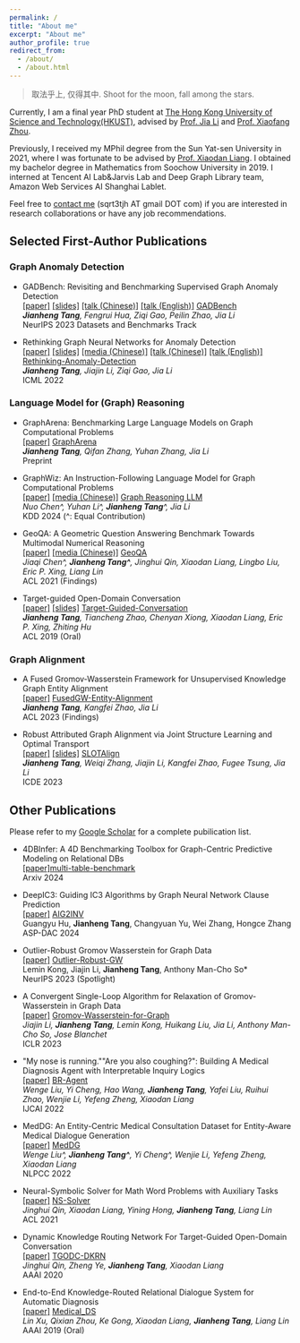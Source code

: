 ```yaml
---
permalink: /
title: "About me"
excerpt: "About me"
author_profile: true
redirect_from: 
  - /about/
  - /about.html
---
```


> 取法乎上, 仅得其中. Shoot for the moon, fall among the stars.

Currently, I am a final year PhD student at [The Hong Kong University of Science and Technology(HKUST)](https://hkust.edu.hk/), 
advised by [Prof. Jia Li](https://sites.google.com/view/lijia) and [Prof. Xiaofang Zhou](https://sites.google.com/view/xiaofang-zhou/home).

Previously, I received my MPhil degree from the Sun Yat-sen University in 2021, where I was fortunate to be advised by [Prof. Xiaodan Liang](https://scholar.google.com/citations?user=voxznZAAAAAJ&hl). 
I obtained my bachelor degree in Mathematics from Soochow University in 2019. I interned at Tencent AI Lab&Jarvis Lab and Deep Graph Library team, Amazon Web Services AI Shanghai Lablet.

Feel free to [contact me](mailto:sqrt3tjh@gmail.com) (sqrt3tjh AT gmail DOT com) if you are interested in research collaborations or have any job recommendations.

<!-- Place this tag in your head or just before your close body tag. -->
<script async defer src="https://buttons.github.io/buttons.js"></script>

## Selected First-Author Publications

### Graph Anomaly Detection
- GADBench: Revisiting and Benchmarking Supervised Graph Anomaly Detection <br>
[[paper]](https://arxiv.org/abs/2306.12251)
[[slides]](https://drive.google.com/file/d/1jiZUi60ez4Ltm8hJ-YqSlIuVpJgAzWDF/view?usp=sharing)
[[talk (Chinese)]](https://www.bilibili.com/video/BV1Yu4y157BN/?spm_id_from=333.337.search-card.all.click)
[[talk (English)]](https://neurips.cc/virtual/2023/poster/73582)
<a class="github-button" href="https://github.com/squareroot3/GADBench" data-show-count="true" aria-label="Star buttons/github-buttons on GitHub">GADBench</a><br>
***Jianheng Tang**, Fengrui Hua, Ziqi Gao, Peilin Zhao, Jia Li* <br>
NeurIPS 2023 Datasets and Benchmarks Track

- Rethinking Graph Neural Networks for Anomaly Detection <br>
[[paper]](https://proceedings.mlr.press/v162/tang22b/tang22b.pdf) 
[[slides]](https://icml.cc/media/icml-2022/Slides/17968_le6HH92.pdf)
[[media (Chinese)]](https://www.jiqizhixin.com/articles/2022-06-10-3)
[[talk (Chinese)]](https://www.bilibili.com/video/BV1BG411p7og/)
[[talk (English)]](https://slideslive.com/38984068/rethinking-graph-neural-networks-for-anomaly-detection?ref=speaker-24150)
<a class="github-button" href="https://github.com/squareroot3/rethinking-anomaly-detection" data-show-count="true" aria-label="Star buttons/github-buttons on GitHub">Rethinking-Anomaly-Detection</a><br>
***Jianheng Tang**, Jiajin Li, Ziqi Gao, Jia Li* <br>
ICML 2022


### Language Model for (Graph) Reasoning
- GraphArena: Benchmarking Large Language Models on Graph Computational Problems <br>
[[paper]](https://arxiv.org/pdf/2407.00379)
<a class="github-button" href="https://github.com/squareroot3/GraphArena" data-show-count="true" aria-label="Star buttons/github-buttons on GitHub">GraphArena</a><br>
***Jianheng Tang**, Qifan Zhang, Yuhan Zhang, Jia Li* <br>
Preprint

- GraphWiz: An Instruction-Following Language Model for Graph Computational Problems <br>
[[paper]](https://arxiv.org/pdf/2402.16029)
[[media (Chinese)]](https://36kr.com/p/2815034915392002)
<a class="github-button" href="https://github.com/nuochenpku/Graph-Reasoning-LLM" data-show-count="true" aria-label="Star buttons/github-buttons on GitHub">Graph Reasoning LLM</a><br>
*Nuo Chen^, Yuhan Li^, **Jianheng Tang**^, Jia Li* <br>
KDD 2024 (^: Equal Contribution)

- GeoQA: A Geometric Question Answering Benchmark Towards Multimodal Numerical Reasoning <br>
[[paper]](https://aclanthology.org/2021.findings-acl.46.pdf)
[[media (Chinese)]](https://mp.weixin.qq.com/s?__biz=MzIwNzc2NTk0NQ==&mid=2247516415&idx=2&sn=efa68338a8175608178f56dd99bcd54d&scene=21#wechat_redirect)
<a class="github-button" href="https://github.com/chen-judge/GeoQA" data-show-count="true" aria-label="Star buttons/github-buttons on GitHub">GeoQA</a><br>
*Jiaqi Chen^, **Jianheng Tang^**, Jinghui Qin, Xiaodan Liang, Lingbo Liu, Eric P. Xing, Liang Lin*<br>
ACL 2021 (Findings)

- Target-guided Open-Domain Conversation <br>
[[paper]](https://aclanthology.org/P19-1565.pdf)
[[slides]](https://drive.google.com/file/d/1E4CRR2qG02GyEn7hYEH_rhr53Gkgo6Ki/view?usp=share_link) 
<a class="github-button" href="https://github.com/squareroot3/target-guided-conversation" data-show-count="true" aria-label="Star buttons/github-buttons on GitHub">Target-Guided-Conversation</a><br>
***Jianheng Tang**, Tiancheng Zhao, Chenyan Xiong, Xiaodan Liang, Eric P. Xing, Zhiting Hu* <br>
ACL 2019 (Oral)


### Graph Alignment
- A Fused Gromov-Wasserstein Framework for Unsupervised Knowledge Graph Entity Alignment <br>
[[paper]](https://aclanthology.org/2023.findings-acl.205/)
<a class="github-button" href="https://github.com/squareroot3/FusedGW-Entity-Alignment" data-show-count="true" aria-label="Star buttons/github-buttons on GitHub">FusedGW-Entity-Alignment</a><br>
***Jianheng Tang**, Kangfei Zhao, Jia Li* <br>
ACL 2023 (Findings)

- Robust Attributed Graph Alignment via Joint Structure Learning and Optimal Transport <br>
[[paper]](https://arxiv.org/abs/2301.12721)
[[slides]](https://drive.google.com/file/d/1dI1aCuqlO0NlPXQxaT85YGZzRRsx5VFg/view?usp=sharing)
<a class="github-button" href="https://github.com/squareroot3/SLOTAlign" data-show-count="true" aria-label="Star buttons/github-buttons on GitHub">SLOTAlign</a><br>
***Jianheng Tang**, Weiqi Zhang, Jiajin Li, Kangfei Zhao, Fugee Tsung, Jia Li* <br>
ICDE 2023



## Other Publications
Please refer to my [Google Scholar](https://scholar.google.com/citations?user=w4kWvXEAAAAJ&hl=zh-CN&oi=ao) for a complete pubilication list.

- 4DBInfer: A 4D Benchmarking Toolbox for Graph-Centric Predictive Modeling on Relational DBs <br>
[[paper]](https://arxiv.org/abs/2404.18209)<a class="github-button" href="https://github.com/awslabs/multi-table-benchmark" data-show-count="true" aria-label="Star buttons/github-buttons on GitHub">multi-table-benchmark</a><br>
Arxiv 2024

- DeepIC3: Guiding IC3 Algorithms by Graph Neural Network Clause Prediction <br>
[[paper]](https://ieeexplore.ieee.org/abstract/document/10473807/) <a class="github-button" href="https://github.com/Gy-Hu/AIG2INV" data-show-count="true" aria-label="Star buttons/github-buttons on GitHub">AIG2INV</a><br>
Guangyu Hu, **Jianheng Tang**, Changyuan Yu, Wei Zhang, Hongce Zhang<br>
ASP-DAC 2024

- Outlier-Robust Gromov Wasserstein for Graph Data <br>
[[paper]](https://arxiv.org/abs/2302.04610) <a class="github-button" href="https://github.com/lmkong020/outlier-robust-GW" data-show-count="true" aria-label="Star buttons/github-buttons on GitHub">Outlier-Robust-GW</a><br>
Lemin Kong, Jiajin Li, **Jianheng Tang**, Anthony Man-Cho So* <br>
NeurIPS 2023 (Spotlight)

- A Convergent Single-Loop Algorithm for Relaxation of Gromov-Wasserstein in Graph Data <br>
[[paper]](https://openreview.net/forum?id=0jxPyVWmiiF)
<a class="github-button" href="https://github.com/squareRoot3/Gromov-Wasserstein-for-Graph" data-show-count="true" aria-label="Star buttons/github-buttons on GitHub">Gromov-Wasserstein-for-Graph</a><br>
*Jiajin Li,  **Jianheng Tang**, Lemin Kong, Huikang Liu, Jia Li, Anthony Man-Cho So, Jose Blanchet* <br>
ICLR 2023

- "My nose is running.""Are you also coughing?": Building A Medical Diagnosis Agent with Interpretable Inquiry Logics<br>
[[paper]](https://arxiv.org/pdf/2204.13953v2.pdf)
<a class="github-button" href="https://github.com/lwgkzl/br-agent" data-show-count="true" aria-label="Star buttons/github-buttons on GitHub">BR-Agent</a><br>
*Wenge Liu, Yi Cheng, Hao Wang, **Jianheng Tang**, Yafei Liu, Ruihui Zhao, Wenjie Li, Yefeng Zheng, Xiaodan Liang* <br>
IJCAI 2022

- MedDG: An Entity-Centric Medical Consultation Dataset for Entity-Aware Medical Dialogue Generation<br>
[[paper]](https://arxiv.org/pdf/2010.07497)
<a class="github-button" href="https://github.com/lwgkzl/MedDG" data-show-count="true" aria-label="Star buttons/github-buttons on GitHub">MedDG</a><br>
*Wenge Liu^, **Jianheng Tang^**, Yi Cheng^, Wenjie Li, Yefeng Zheng, Xiaodan Liang*<br>
NLPCC 2022

- Neural-Symbolic Solver for Math Word Problems with Auxiliary Tasks<br>
[[paper]](https://aclanthology.org/2021.acl-long.456.pdf)
<a class="github-button" href="https://github.com/QinJinghui/NS-Solver" data-show-count="true" aria-label="Star buttons/github-buttons on GitHub">NS-Solver</a><br>
*Jinghui Qin, Xiaodan Liang, Yining Hong, **Jianheng Tang**, Liang Lin* <br>
ACL 2021

- Dynamic Knowledge Routing Network For Target-Guided Open-Domain Conversation<br>
[[paper]](https://arxiv.org/pdf/2002.01196v2.pdf)
<a class="github-button" href="https://github.com/James-Yip/TGODC-DKRN" data-show-count="true" aria-label="Star buttons/github-buttons on GitHub">TGODC-DKRN</a><br>
*Jinghui Qin, Zheng Ye, **Jianheng Tang**, Xiaodan Liang* <br>
AAAI 2020

- End-to-End Knowledge-Routed Relational Dialogue System for Automatic Diagnosis<br>
[[paper]](https://arxiv.org/pdf/1901.10623v2.pdf)
<a class="github-button" href="https://github.com/HCPLab-SYSU/Medical_DS" data-show-count="true" aria-label="Star buttons/github-buttons on GitHub">Medical_DS</a><br>
*Lin Xu, Qixian Zhou, Ke Gong, Xiaodan Liang, **Jianheng Tang**, Liang Lin*  <br>
AAAI 2019 (Oral)

<!--
- Heterogeneous graph reasoning for knowledge-grounded medical dialogue system<br>
[[paper]](https://www.sciencedirect.com/science/article/pii/S0925231221002678) <br>
*Wenge Liu, **Jianheng Tang**, Xiaodan Liang, Qingling Cai* <br>
NeuroComputing 2021
 
- Graph-Evolving Meta-Learning for Low-Resource Medical Dialogue Generation<br>
[[paper]](https://ojs.aaai.org/index.php/AAAI/article/view/17577/17384)
<a class="github-button" href="https://github.com/ha-lins/GEML-MDG" data-show-count="true" aria-label="Star buttons/github-buttons on GitHub">GEML-MDG</a><br>
*Shuai Lin, Pan Zhou, Xiaodan Liang, **Jianheng Tang**, Ruihui Zhao, Ziliang Chen, Liang Lin* <br>
AAAI 2021

- Geometric Graph Learning for Protein Mutation Effect Prediction<br>
[[paper]](https://dl.acm.org/doi/abs/10.1145/3583780.3614893)<br>
*Kangfei Zhao, Yu Rong, Biaobin Jiang, **Jianheng Tang**, Hengtong Zhang, Jeffrey Xu Yu, Peilin Zhao*<br>
CIKM 2023

- Handling Missing Data via Max-Entropy Regularized Graph Autoencoder [[paper]](https://arxiv.org/abs/2211.16771)<br>
*Ziqi Gao, Yifan Niu, Jiashun Cheng, **Jianheng Tang**, Lanqing Li, Tingyang Xu, Peilin Zhao, Fugee Tsung, Jia Li*  <br>
AAAI 2023
-->

